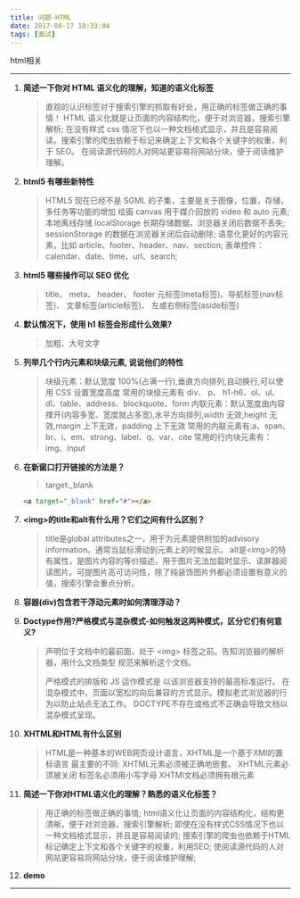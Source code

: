 ```yaml
---
title: 问题-HTML
date: 2017-08-17 10:33:04
tags: [面试]
---
```


html相关

<!-- more -->

---
1.  **简述一下你对 HTML 语义化的理解，知道的语义化标签**

    > 直观的认识标签对于搜索引擎的抓取有好处，用正确的标签做正确的事情！
    > HTML 语义化就是让页面的内容结构化，便于对浏览器，搜索引擎解析;
    > 在没有样式 css 情况下也以一种文档格式显示，并且是容易阅读。搜索引擎的爬虫依赖于标记来确定上下文和各个关键字的权重，利于 SEO。
    > 在阅读源代码的人对网站更容易将网站分块，便于阅读维护理解。

1.  **html5 有哪些新特性**

    > HTML5 现在已经不是 SGML 的子集，主要是关于图像，位置，存储，多任务等功能的增加
    > 绘画 canvas
    > 用于媒介回放的 video 和 auto 元素;
    > 本地离线存储 localStorage 长期存储数据，浏览器关闭后数据不丢失;
    > sessionStorage 的数据在浏览器关闭后自动删除;
    > 语意化更好的内容元素，比如 article、footer、header、nav、section;
    > 表单控件：calendar、date、time、url、search;

1.  **html5 哪些操作可以 SEO 优化**

    > title、 meta、 header、 footer
    > 元标签(meta标签)、导航标签(nav标签)、 文章标签(article标签)、 左或右侧标签(aside标签)

1.  **默认情况下，使用 h1 标签会形成什么效果?**

    > 加粗、大号文字

1.  **列举几个行内元素和块级元素, 说说他们的特性**

    > 块级元素：默认宽度 100%(占满一行),垂直方向排列,自动换行,可以使用 CSS 设置宽度高度
    > 常用的块级元素有 div、 p、 h1-h6、ol、ul、dl、table、address、blockquote、form
    > 内联元素：默认宽度由内容撑开(内容多宽、宽度就占多宽),水平方向排列,width 无效,height 无效,margin 上下无效，padding 上下无效
    > 常用的内联元素有:a、span、br、i、em、strong、label、q、var、cite
    > 常用的行内块元素有：img、input

1.  **在新窗口打开链接的方法是？**

    > target:\_blank

    ```html
    <a target="_blank" href="#"></a>
    ```
1.  **&lt;img&gt;的title和alt有什么用？它们之间有什么区别？**

    > title是global attributes之一，用于为元素提供附加的advisory information。通常当鼠标滑动到元素上的时候显示。
    > alt是&lt;img&gt;的特有属性，是图片内容的等价描述，用于图片无法加载时显示、读屏器阅读图片。可提图片高可访问性，除了纯装饰图片外都必须设置有意义的值，搜索引擎会重点分析。

1. **容器(div)包含若干浮动元素时如何清理浮动？**
    >

1. **Doctype作用?严格模式与混杂模式-如何触发这两种模式，区分它们有何意义?**
    > <!DOCTYPE> 声明位于文档中的最前面，处于 &lt;img&gt; 标签之前。告知浏览器的解析器，用什么文档类型 规范来解析这个文档。 
    > 严格模式的排版和 JS 运作模式是  以该浏览器支持的最高标准运行。
    > 在混杂模式中，页面以宽松的向后兼容的方式显示。模拟老式浏览器的行为以防止站点无法工作。
    > DOCTYPE不存在或格式不正确会导致文档以混杂模式呈现。

1. **XHTML和HTML有什么区别**
    > HTML是一种基本的WEB网页设计语言，XHTML是一个基于XMl的置标语言
    > 最主要的不同:
        XHTML元素必须被正确地嵌套。
        XHTML元素必须被关闭
        标签名必须用小写字母
        XHTMl文档必须拥有根元素

1. **简述一下你对HTML语义化的理解？熟悉的语义化标签？**
    > 用正确的标签做正确的事情;
    > html语义化让页面的内容结构化，结构更清晰，便于对浏览器，搜索引擎解析;
    > 即使在没有样式CSS情况下也以一种文档格式显示，并且是容易阅读的;
    > 搜索引擎的爬虫也依赖于HTML标记确定上下文和各个关键字的权重，利用SEO;
    > 使阅读源代码的人对网站更容易将网站分块，便于阅读维护理解;

1. **demo**
    >


---
    






